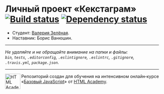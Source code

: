 # Личный проект «Кекстаграм» [![Build status][travis-image]][travis-url] [![Dependency status][dependency-image]][dependency-url]

* Студент: [Валерия Зелёная](https://up.htmlacademy.ru/javascript/7/user/197604).
* Наставник: Борис Ванюшин.

---

_Не удаляйте и не обращайте внимание на папки и файлы:_<br>
_`bin`, `tests`, `.editorconfig`, `.eslintignore`, `.eslintrc`, `.gitignore`, `.travis.yml`, `package.json`._

---

<a href="https://htmlacademy.ru/intensive/javascript"><img align="left" width="50" height="50" title="HTML Academy" src="https://up.htmlacademy.ru/static/img/intensive/javascript/logo-for-github.svg"></a>

Репозиторий создан для обучения на интенсивном онлайн‑курсе «[Базовый JavaScript](https://htmlacademy.ru/intensive/javascript)» от [HTML Academy](https://htmlacademy.ru).

[travis-image]: https://travis-ci.org/htmlacademy-javascript/197604-kekstagram.svg?branch=master
[travis-url]: https://travis-ci.org/htmlacademy-javascript/197604-kekstagram
[dependency-image]: https://david-dm.org/htmlacademy-javascript/197604-kekstagram.svg?style=flat-square
[dependency-url]: https://david-dm.org/htmlacademy-javascript/197604-kekstagram
